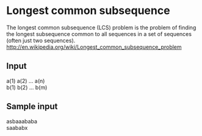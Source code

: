 # Longest common subsequence

The longest common subsequence (LCS) problem is the problem of finding the longest subsequence common to all sequences in a set of sequences (often just two sequences).    
http://en.wikipedia.org/wiki/Longest_common_subsequence_problem

## Input 
a(1) a(2) ... a(n)  
b(1) b(2) ... b(m)

## Sample input
asbaaababa  
saababx
